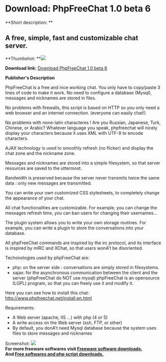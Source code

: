 # Download: PhpFreeChat 1.0 beta 6

**Short description: **

## A free, simple, fast and customizable chat server.

  
**Thumbshot: **![](http://www.freewarefiles.com/screenshot/phpfreechat_md.gif)   
  
**Download link:** [Download PhpFreeChat 1.0 beta 6](http://freesoftwares.boysofts.com/PhpFreeChat-Beta_program_23280.html)  
  

**Publisher's Description**  
  

PhpFreeChat is a free and nice working chat. You only have to copy/paste 3
lines of code to make it work. No need to configure a database (Mysql),
messages and nicknames are stored in files.

No problems with firewalls, this script is based on HTTP so you only need a
web browser and an internet connection. (everyone can easily chat!)

No problems with none-latin characteres ! Are you Russian, Japanese, Turk,
Chinese, or Arabic? Whatever language you speak, phpfreechat will nicely
display your characters because it uses XML with UTF-8 to encode characters.

AJAX technology is used to smoothly refresh (no flicker) and display the chat
zone and the nickname zone.

Messages and nicknames are stored into a simple filesystem, so that server
resources are saved to the uttermost.

Bandwidth is preserved because the server never transmits twice the same data
: only new messages are transmitted.

You can write your own customized CSS stylesheets, to completely change the
appearance of your chat.

All chat functionalities are customizable. For example, you can change the
messages refresh time, you can ban users for changing their usernames...

The plugin system allows you to write your own storage routines. For example,
you can write a plugin to store the conversations into your database.

All phpFreeChat commands are inspired by the irc protocol, and its interface
is inspired by mIRC and XChat, so that users wonA't be disoriented.

Techonologies used by phpFreeChat are:

  * php: on the server side : conversations are simply stored in filesystems. 
  * xajax: for the asynchronous communication between the client and the server (phpFreeChat do NOT use mysql) 
phpFreeChat is an opensource (LGPL) program, so that you can freely use it and
modify it.

Here you can see how to install this chat:  
http://www.phpfreechat.net/install.en.html

Requirements:

  * A Web server (apache, IIS ...) with php (4 or 5) 
  * A write access on the Web server (ssh, FTP, or other) 
  * By default, you donA't need Mysql database because the system uses files to store messages and nicknames 

  
  
Screenshot: ![](http://www.freewarefiles.com/screenshot/phpfreechat.gif)  
**For more freeware softwares visit [Freeware software downloads.](http://freesoftwares.boysofts.com/)**   
**And [Free softwares and php script downloads.](http://www.boysofts.com/)**

